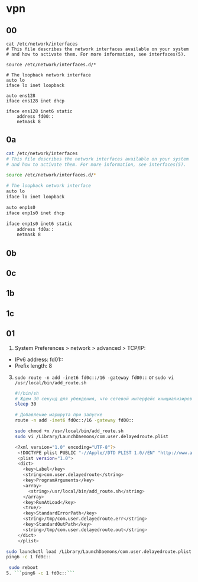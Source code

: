 #  vpn
## 00
```
cat /etc/network/interfaces
# This file describes the network interfaces available on your system
# and how to activate them. For more information, see interfaces(5).

source /etc/network/interfaces.d/*

# The loopback network interface
auto lo
iface lo inet loopback

auto ens128
iface ens128 inet dhcp

iface ens128 inet6 static
    address fd00::
    netmask 8
```

## 0a
```sh
cat /etc/network/interfaces
# This file describes the network interfaces available on your system
# and how to activate them. For more information, see interfaces(5).

source /etc/network/interfaces.d/*

# The loopback network interface
auto lo
iface lo inet loopback

auto enp1s0
iface enp1s0 inet dhcp

iface enp1s0 inet6 static
    address fd0a::
    netmask 8 
```
## 0b

## 0c

## 1b

## 1c

## 01
1. System Preferences > network > advanced > TCP/IP:
-  IPv6 address: fd01::
-  Prefix length: 8
3. ```sudo route -n add -inet6 fd0c::/16 -gateway fd00::```
   or
   ```sudo vi /usr/local/bin/add_route.sh```
   ```sh
   #!/bin/sh
   # Ждем 30 секунд для убеждения, что сетевой интерфейс инициализирован
   sleep 30

   # Добавление маршрута при запуске
   route -n add -inet6 fd0c::/16 -gateway fd00::   
   ```
   ```sh
   sudo chmod +x /usr/local/bin/add_route.sh
   sudo vi /Library/LaunchDaemons/com.user.delayedroute.plist
   ```
   ```sh
   <?xml version="1.0" encoding="UTF-8"?>
    <!DOCTYPE plist PUBLIC "-//Apple//DTD PLIST 1.0//EN" "http://www.apple.com/DTDs/PropertyList-1.0.dtd">
    <plist version="1.0">
    <dict>
      <key>Label</key>
      <string>com.user.delayedroute</string>
      <key>ProgramArguments</key>
      <array>
        <string>/usr/local/bin/add_route.sh</string>
      </array>
      <key>RunAtLoad</key>
      <true/>
      <key>StandardErrorPath</key>
      <string>/tmp/com.user.delayedroute.err</string>
      <key>StandardOutPath</key>
      <string>/tmp/com.user.delayedroute.out</string>
    </dict>
    </plist>
   ```
  ```sh
  sudo launchctl load /Library/LaunchDaemons/com.user.delayedroute.plist
  ping6 -c 1 fd0c::
  ```
  ```sh
   sudo reboot
 5. ```ping6 -c 1 fd0c::```
